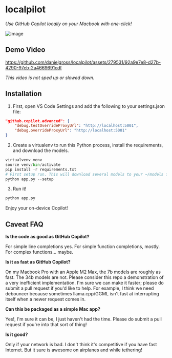 # localpilot
_Use GitHub Copilot locally on your Macbook with one-click!_

![image](https://github.com/danielgross/localpilot/assets/279531/521d0613-7423-4839-a5e8-42098cd65a5e)

## Demo Video
https://github.com/danielgross/localpilot/assets/279531/92a9e7e8-d27b-4290-97eb-2a4669691cdf


_This video is not sped up or slowed down._

## Installation 
1. First, open VS Code Settings and add the following to your settings.json file: 
```json
"github.copilot.advanced": {
    "debug.testOverrideProxyUrl": "http://localhost:5001",
    "debug.overrideProxyUrl": "http://localhost:5001"
}
```

2. Create a virtualenv to run this Python process, install the requirements, and download the models. 
```python
virtualvenv venv
source venv/bin/activate
pip install -r requirements.txt
# First setup run. This will download several models to your ~/models folder.
python app.py --setup 
``` 

3. Run it! 
```python
python app.py
```

Enjoy your on-device Copilot! 

## Caveat FAQ

**Is the code as good as GitHub Copilot?** 

For simple line completions yes. For simple function completions, mostly. For complex functions... maybe. 

**Is it as fast as GitHub Copilot?**

On my Macbook Pro with an Apple M2 Max, the 7b models are roughly as fast. The 34b models are not. Please consider this repo a demonstration of a very inefficient implementation. I'm sure we can make it faster; please do submit a pull request if you'd like to help. For example, I think we need debouncer because sometimes llama.cpp/GGML isn't fast at interrupting itself when a newer request comes in.

**Can this be packaged as a simple Mac app?**

Yes!, I'm sure it can be, I just haven't had the time. Please do submit a pull request if you're into that sort of thing!

**Is it good?** 

Only if your network is bad. I don't think it's competitive if you have fast Internet. But it sure is awesome on airplanes and while tethering!


